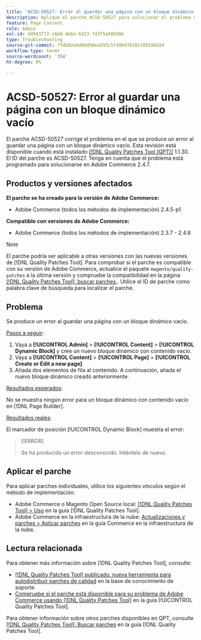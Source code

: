 ```yaml
---
title: 'ACSD-50527: Error al guardar una página con un bloque dinámico vacío'
description: Aplique el parche ACSD-50527 para solucionar el problema de Adobe Commerce donde se produce un error al guardar una página con un bloque dinámico vacío.
feature: Page Content
role: Admin
exl-id: d4943772-cbb8-4b6e-b553-7d3f5a50500e
type: Troubleshooting
source-git-commit: 7fdb02a6d89d50ea593c5fd99d78101f89198424
workflow-type: tm+mt
source-wordcount: '354'
ht-degree: 0%

---
```


# ACSD-50527: Error al guardar una página con un bloque dinámico vacío

El parche ACSD-50527 corrige el problema en el que se produce un error al guardar una página con un bloque dinámico vacío. Esta revisión está disponible cuando está instalado [[!DNL Quality Patches Tool (QPT)]](https://experienceleague.adobe.com/es/docs/commerce-operations/tools/quality-patches-tool/quality-patches-tool-to-self-serve-quality-patches) 1.1.30. El ID del parche es ACSD-50527. Tenga en cuenta que el problema está programado para solucionarse en Adobe Commerce 2.4.7.

## Productos y versiones afectados

**El parche se ha creado para la versión de Adobe Commerce:**

* Adobe Commerce (todos los métodos de implementación) 2.4.5-p1

**Compatible con versiones de Adobe Commerce:**

* Adobe Commerce (todos los métodos de implementación) 2.3.7 - 2.4.6

>[!NOTE]
>
>El parche podría ser aplicable a otras versiones con las nuevas versiones de [!DNL Quality Patches Tool]. Para comprobar si el parche es compatible con su versión de Adobe Commerce, actualice el paquete `magento/quality-patches` a la última versión y compruebe la compatibilidad en la página [[!DNL Quality Patches Tool]: buscar parches ](https://experienceleague.adobe.com/tools/commerce-quality-patches/index.html?lang=es). Utilice el ID de parche como palabra clave de búsqueda para localizar el parche.

## Problema

Se produce un error al guardar una página con un bloque dinámico vacío.

<u>Pasos a seguir</u>:

1. Vaya a **[!UICONTROL Admin]** > **[!UICONTROL Content]** > **[!UICONTROL Dynamic Block]** y cree un nuevo bloque dinámico con contenido vacío.
1. Vaya a **[!UICONTROL Content]** > **[!UICONTROL Page]** > **[!UICONTROL Create or Edit a new page]**.
1. Añada dos elementos de fila al contenido. A continuación, añada el nuevo bloque dinámico creado anteriormente.

<u>Resultados esperados</u>:

No se muestra ningún error para un bloque dinámico con contenido vacío en [!DNL Page Builder].

<u>Resultados reales</u>:

El marcador de posición [!UICONTROL Dynamic Block] muestra el error:

>[!ERROR]
>
>Se ha producido un error desconocido. Inténtelo de nuevo.

## Aplicar el parche

Para aplicar parches individuales, utilice los siguientes vínculos según el método de implementación:

* Adobe Commerce o Magento Open Source local: [[!DNL Quality Patches Tool] > Uso](/help/tools/quality-patches-tool/usage.md) en la guía [!DNL Quality Patches Tool].
* Adobe Commerce en la infraestructura de la nube: [Actualizaciones y parches > Aplicar parches](https://experienceleague.adobe.com/docs/commerce-cloud-service/user-guide/develop/upgrade/apply-patches.html?lang=es) en la guía Commerce en la infraestructura de la nube.

## Lectura relacionada

Para obtener más información sobre [!DNL Quality Patches Tool], consulte:

* [[!DNL Quality Patches Tool] publicado: nueva herramienta para autodistribuir parches de calidad](https://experienceleague.adobe.com/es/docs/commerce-operations/tools/quality-patches-tool/quality-patches-tool-to-self-serve-quality-patches) en la base de conocimiento de soporte.
* [Compruebe si el parche está disponible para su problema de Adobe Commerce usando [!DNL Quality Patches Tool]](/help/tools/quality-patches-tool/patches-available-in-qpt/check-patch-for-magento-issue-with-magento-quality-patches.md) en la guía [!UICONTROL Quality Patches Tool].


Para obtener información sobre otros parches disponibles en QPT, consulte [[!DNL Quality Patches Tool]: Buscar parches](https://experienceleague.adobe.com/tools/commerce-quality-patches/index.html?lang=es) en la guía [!DNL Quality Patches Tool].
